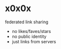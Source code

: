 # x0x0x

federated link sharing

* no likes/faves/stars
* no public identity
* just links from servers


